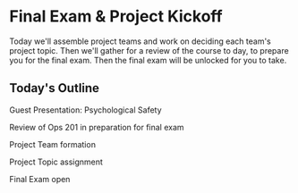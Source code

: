 # Final Exam & Project Kickoff

Today we'll assemble project teams and work on deciding each team's project topic. Then we'll gather for a review of the course to day, to prepare you for the final exam. Then the final exam will be unlocked for you to take.

## Today's Outline

Guest Presentation: Psychological Safety

Review of Ops 201 in preparation for final exam

Project Team formation

Project Topic assignment

Final Exam open

